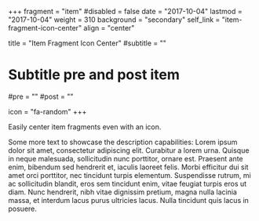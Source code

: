 +++
fragment = "item"
#disabled = false
date = "2017-10-04"
lastmod = "2017-10-04"
weight = 310
background = "secondary"
self_link = "item-fragment-icon-center"
align = "center"

title = "Item Fragment Icon Center"
#subtitle = ""

# Subtitle pre and post item
#pre = ""
#post = ""

icon = "fa-random"
+++

Easily center item fragments even with an icon.

Some more text to showcase the description capabilities:
Lorem ipsum dolor sit amet, consectetur adipiscing elit.
Curabitur a lorem urna.
Quisque in neque malesuada, sollicitudin nunc porttitor, ornare est.
Praesent ante enim, bibendum sed hendrerit et, iaculis laoreet felis.
Morbi efficitur dui sit amet orci porttitor, nec tincidunt turpis elementum.
Suspendisse rutrum, mi ac sollicitudin blandit, eros sem tincidunt enim, vitae feugiat turpis eros ut diam.
Nunc hendrerit, nibh vitae dignissim pretium, magna nulla lacinia massa, et interdum lacus purus ultricies lacus.
Nulla tincidunt quis lacus in posuere.
